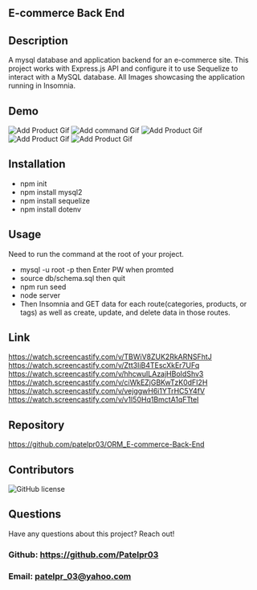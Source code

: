 ## E-commerce Back End 
## Description
A mysql database and application backend for an e-commerce site. This project works with Express.js API and configure it to use Sequelize to interact with a MySQL database. All Images showcasing the application running in Insomnia.
## Demo
![Add Product Gif](./assets/images/By_product.gif)
![Add command Gif](./assets/images/command_screenshot.gif)
![Add Product Gif](./assets/images/Categories_screenshot.gif)
![Add Product Gif](./assets/images/Tags_screenshot.gif)
![Add Product Gif](./assets/images/Seeded_screenshot.gif)
## Installation 
* npm init
* npm install mysql2
* npm install sequelize
* npm install dotenv

## Usage
 Need to run  the command at the root of your project.
 * mysql -u root -p  then Enter PW when promted
* source db/schema.sql then quit
* npm run seed
* node server
* Then Insomnia and GET data for each route(categories, products, or tags) as well as create, update, and delete data in those routes.

## Link
https://watch.screencastify.com/v/TBWiV8ZUK2RkARNSFhtJ
https://watch.screencastify.com/v/Ztt3IiB4TEscXkEr7UFq
https://watch.screencastify.com/v/hhcwuILAzajHBoIdShv3
https://watch.screencastify.com/v/ciWkEZjGBKwTzK0dFI2H
https://watch.screencastify.com/v/vejggwH6i1YTrHC5Y4fV
https://watch.screencastify.com/v/v1I50Hq1BmctA1qFTteI

## Repository
https://github.com/patelpr03/ORM_E-commerce-Back-End

## Contributors

![GitHub license](https://img.shields.io/badge/Made%20by-%40Priti-orange)

## Questions

Have any questions about this project? Reach out! <br>
### Github: https://github.com/Patelpr03 
### Email: patelpr_03@yahoo.com

